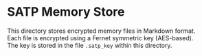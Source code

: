 # SATP Memory Store

This directory stores encrypted memory files in Markdown format.  
Each file is encrypted using a Fernet symmetric key (AES-based).  
The key is stored in the file `.satp_key` within this directory.